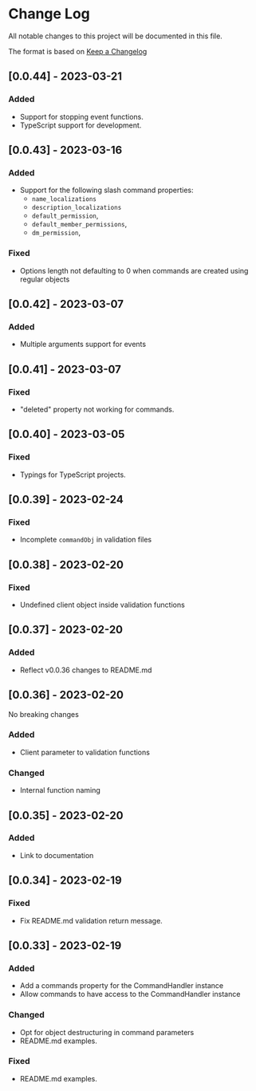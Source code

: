 # Change Log

All notable changes to this project will be documented in this file.

The format is based on [Keep a Changelog](http://keepachangelog.com/)

## [0.0.44] - 2023-03-21

### Added

- Support for stopping event functions.
- TypeScript support for development.

## [0.0.43] - 2023-03-16

### Added

- Support for the following slash command properties:
  - `name_localizations`
  - `description_localizations`
  - `default_permission`,
  - `default_member_permissions`,
  - `dm_permission`,

### Fixed

- Options length not defaulting to 0 when commands are created using regular objects

## [0.0.42] - 2023-03-07

### Added

- Multiple arguments support for events

## [0.0.41] - 2023-03-07

### Fixed

- "deleted" property not working for commands.

## [0.0.40] - 2023-03-05

### Fixed

- Typings for TypeScript projects.

## [0.0.39] - 2023-02-24

### Fixed

- Incomplete `commandObj` in validation files

## [0.0.38] - 2023-02-20

### Fixed

- Undefined client object inside validation functions

## [0.0.37] - 2023-02-20

### Added

- Reflect v0.0.36 changes to README.md

## [0.0.36] - 2023-02-20

No breaking changes

### Added

- Client parameter to validation functions

### Changed

- Internal function naming

## [0.0.35] - 2023-02-20

### Added

- Link to documentation

## [0.0.34] - 2023-02-19

### Fixed

- Fix README.md validation return message.

## [0.0.33] - 2023-02-19

### Added

- Add a commands property for the CommandHandler instance
- Allow commands to have access to the CommandHandler instance

### Changed

- Opt for object destructuring in command parameters
- README.md examples.

### Fixed

- README.md examples.
